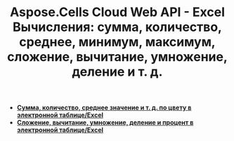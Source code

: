 ﻿---
title: "Aspose.Cells Cloud Web API - Excel Вычисления: сумма, количество, среднее, минимум, максимум, сложение, вычитание, умножение, деление и т. д."
second_title: Documen
ArticleTitle: "Excel Calculation: Sum, Count, Average, Min, Max, Add, Subtract, Multiply, Divide, et"
linktitle: Вычислить
type: docs
url: /ru/calculate/
keywords: Aspose.Cells Cloud REST API, Excel conversion, merge spreadsheets, split documents, protect Excel files, search and replace in Excel, transform spreadsheets, Office Excel 2016, Office Excel 2019, Office Excel 365
description: В этом руководстве разработчика содержатся практические сценарии и советы по эффективному использованию функций Aspose.Cells for .NET, позволяющие добиться определенного внешнего вида документа Excel и эффективно реализовать различные варианты использования.
weight: 20
kwords: Excel, Office Облако, REST API, Работа с электронными таблицами, PDF Преобразование, Обработка CSV, Обработка JSON, Поддержка Markdown, Руководство разработчика, Функциональность вычислений
---
- **[Сумма, количество, среднее значение и т. д. по цвету в электронной таблице/Excel](https://docs.aspose.cloud/cells/aggregate-cells-by-color/)**
- **[Сложение, вычитание, умножение, деление и процент в электронной таблице/Excel](https://docs.aspose.cloud/cells/math-calculate/)**

